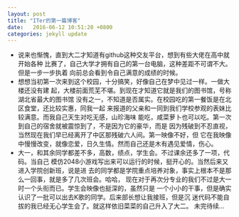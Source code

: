 ```yaml
---
layout: post
title: "ITer的第一篇博客"
date:   2016-06-12 10:51:20 +0800
categories: jekyll update
---
```


*   说来也惭愧，直到大二才知道有github这种交友平台，想到有些大佬在高中就开始各种
    比赛了，自己大学才拥有自己的第一台电脑，这种差距不可谓不大。但是一步一步执着
    向前总会看到令自己满意的成绩的时候。
*   想想当初第一次来到这个校园，十分搞笑，好像自己在梦中见过一样。一做大楼还没有建
    起，大楼前面荒芜不堪。到现在才知道它就是我们的图书馆，号称湖北省最大的图书馆
    没有之一，不知道是否属实。在校园吃的第一餐饭是在北区食堂，还比较实惠，同我一起
    来报道的父亲和一同到我们学校参观的表妹比较满意。而我自己天生对吃无感，山珍海味
    能吃，咸菜萝卜也可以吃。第一次到自己的宿舍就被震惊到了，不是因为它的豪华，而是
    因为残破到不忍直视，当然现在我们早已经离开了中区那残破六人间。第一映像不好，但
    它在我映像中慢慢改变，就像恋爱，日久生情。然而自己还是木有遇见爱情，伤心。
*   大一，和其余同学都差不多，高数，绩点，学生会。不过课余还多了一项，代码。当自己
    模仿2048小游戏写出来可以运行的时候，挺开心的。当然后来又进入学院创新班，说是进
    去的同学都是学院重点培养对象，事实上根本不是那么一回事，就是多了几次班会。哈哈，
    现在对于再次分专业的我们不过是大一时一个头衔而已。学生会映像也挺深的，虽然只是
    一个小小的干事，但是确实认识了一批可以出去K歌的同学。后来部长想让我接班，但是沉
    迷代码不能自拔的我已经无心学生会了。就这样依旧菜菜的自己升入了大二。
                                                         未完待续...         